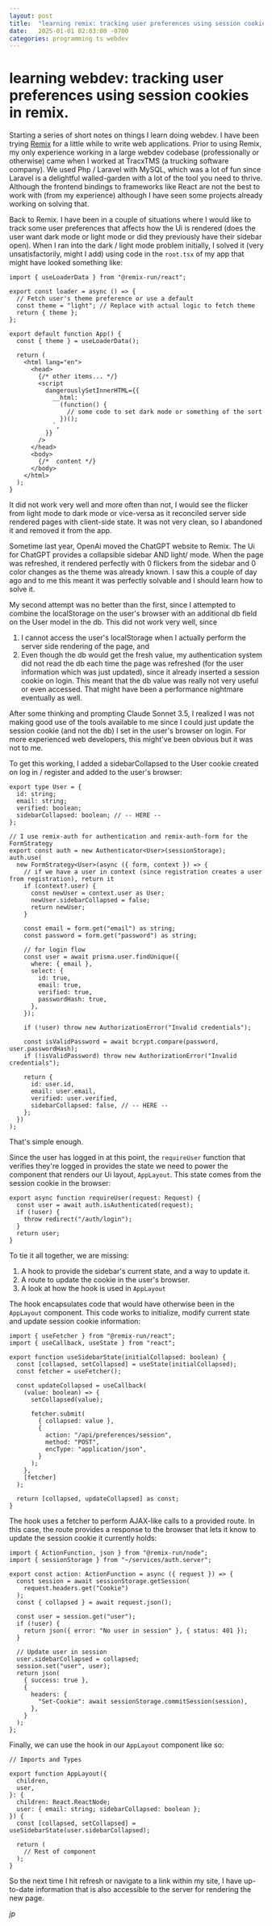 ```yaml
---
layout: post
title:  "learning remix: tracking user preferences using session cookies"
date:   2025-01-01 02:03:00 -0700
categories: programming ts webdev
---
```


# learning webdev: tracking user preferences using session cookies in remix.

Starting a series of short notes on things I learn doing webdev. I have been trying [Remix](https://remix.run/) for a little
while to write web applications. Prior to using Remix, my only experience working in a large webdev codebase (professionally
or otherwise) came when I worked at TracxTMS (a trucking software company). We used Php / Laravel with MySQL, which was a
lot of fun since Laravel is a delightful walled-garden with a lot of the tool you need to thrive. Although the frontend bindings
to frameworks like React are not the best to work with (from my experience) although I have seen some projects already working
on solving that.

Back to Remix. I have been in a couple of situations where I would like to track some user preferences that affects how the Ui
is rendered (does the user want dark mode or light mode or did they previously have their sidebar open). When I ran into the dark
/ light mode problem initially, I solved it (very unsatisfactorily, might I add) using code in the `root.tsx` of my app that might
have looked something like:

```tsx app/root.tsx
import { useLoaderData } from "@remix-run/react";

export const loader = async () => {
  // Fetch user's theme preference or use a default
  const theme = "light"; // Replace with actual logic to fetch theme
  return { theme };
};

export default function App() {
  const { theme } = useLoaderData();

  return (
    <html lang="en">
      <head>
        {/* other items... */}
        <script
          dangerouslySetInnerHTML={{
            __html: `
              (function() {
                // some code to set dark mode or something of the sort
              })();
            `,
          }}
        />
      </head>
      <body>
        {/*  content */}
      </body>
    </html>
  );
}
```

It did not work very well and more often than not, I would see the flicker from light mode to dark mode or vice-versa as
it reconciled server side rendered pages with client-side state. It was not very clean, so I abandoned it and removed it
from the app.

Sometime last year, OpenAi moved the ChatGPT website to Remix. The Ui for ChatGPT provides a collapsible sidebar AND
light/ mode. When the page was refreshed, it rendered perfectly with 0 flickers from the sidebar and 0 color changes as the
theme was already known. I saw this a couple of day ago and to me this meant it was perfectly solvable and I should learn how
to solve it.

My second attempt was no better than the first, since I attempted to combine the localStorage on the user's browser with
an additional db field on the User model in the db. This did not work very well, since
1. I cannot access the user's localStorage when I actually perform the server side rendering of the page, and
2. Even though the db would get the fresh value, my authentication system did not read the db each time the page was refreshed
(for the user information which was just updated), since it already inserted a session cookie on login. This meant that the db
value was really not very useful or even accessed. That might have been a performance nightmare eventually as well.

After some thinking and prompting Claude Sonnet 3.5, I realized I was not making good use of the tools available to me
since I could just update the session cookie (and not the db) I set in the user's browser on login. For more experienced web
developers, this might've been obvious but it was not to me.

To get this working, I added a sidebarCollapsed to the User cookie created on log in / register and added to the user's
browser:
```tsx auth.server.ts
export type User = {
  id: string;
  email: string;
  verified: boolean;
  sidebarCollapsed: boolean; // -- HERE --
};

// I use remix-auth for authentication and remix-auth-form for the FormStrategy
export const auth = new Authenticator<User>(sessionStorage);
auth.use(
  new FormStrategy<User>(async ({ form, context }) => {
    // if we have a user in context (since registration creates a user from registration), return it
    if (context?.user) {
      const newUser = context.user as User;
      newUser.sidebarCollapsed = false;
      return newUser;
    }

    const email = form.get("email") as string;
    const password = form.get("password") as string;

    // for login flow
    const user = await prisma.user.findUnique({
      where: { email },
      select: {
        id: true,
        email: true,
        verified: true,
        passwordHash: true,
      },
    });

    if (!user) throw new AuthorizationError("Invalid credentials");

    const isValidPassword = await bcrypt.compare(password, user.passwordHash);
    if (!isValidPassword) throw new AuthorizationError("Invalid credentials");

    return {
      id: user.id,
      email: user.email,
      verified: user.verified,
      sidebarCollapsed: false, // -- HERE --
    };
  })
);
```

That's simple enough.

Since the user has logged in at this point, the `requireUser` function that verifies they're logged in
provides the state we need to power the component that renders our Ui layout, `AppLayout`. This state comes
from the session cookie in the browser:
```tsx auth.server.ts
export async function requireUser(request: Request) {
  const user = await auth.isAuthenticated(request);
  if (!user) {
    throw redirect("/auth/login");
  }
  return user;
}
```

To tie it all together, we are missing:
1. A hook to provide the sidebar's current state, and a way to update it.
2. A route to update the cookie in the user's browser.
3. A look at how the hook is used in `AppLayout`

The hook encapsulates code that would have otherwise been in the `AppLayout` component. This code works to initialize,
modify current state and update session cookie information:
```tsx useSidebarState.ts
import { useFetcher } from "@remix-run/react";
import { useCallback, useState } from "react";

export function useSidebarState(initialCollapsed: boolean) {
  const [collapsed, setCollapsed] = useState(initialCollapsed);
  const fetcher = useFetcher();

  const updateCollapsed = useCallback(
    (value: boolean) => {
      setCollapsed(value);

      fetcher.submit(
        { collapsed: value },
        {
          action: "/api/preferences/session",
          method: "POST",
          encType: "application/json",
        }
      );
    },
    [fetcher]
  );

  return [collapsed, updateCollapsed] as const;
}
```

The hook uses a fetcher to perform AJAX-like calls to a provided route. In this case, the route provides a response
to the browser that lets it know to update the session cookie it currently holds:
```tsx api.preferences.session.ts
import { ActionFunction, json } from "@remix-run/node";
import { sessionStorage } from "~/services/auth.server";

export const action: ActionFunction = async ({ request }) => {
  const session = await sessionStorage.getSession(
    request.headers.get("Cookie")
  );
  const { collapsed } = await request.json();

  const user = session.get("user");
  if (!user) {
    return json({ error: "No user in session" }, { status: 401 });
  }

  // Update user in session
  user.sidebarCollapsed = collapsed;
  session.set("user", user);
  return json(
    { success: true },
    {
      headers: {
        "Set-Cookie": await sessionStorage.commitSession(session),
      },
    }
  );
};
```

Finally, we can use the hook in our `AppLayout` component like so:
```tsx AppLayout.tsx
// Imports and Types

export function AppLayout({
  children,
  user,
}: {
  children: React.ReactNode;
  user: { email: string; sidebarCollapsed: boolean };
}) {
  const [collapsed, setCollapsed] = useSidebarState(user.sidebarCollapsed);

  return (
    // Rest of component
  );
}
```

So the next time I hit refresh or navigate to a link within my site, I have up-to-date information that is also
accessible to the server for rendering the new page.

*jp*
